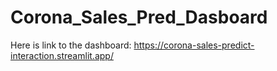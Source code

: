 # Corona_Sales_Pred_Dasboard

Here is link to the dashboard: https://corona-sales-predict-interaction.streamlit.app/
